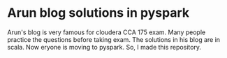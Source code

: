 # Arun blog solutions in pyspark

 Arun's blog is very famous for cloudera CCA 175 exam. Many people practice the questions before taking exam. The solutions in his blog are in scala. Now eryone is moving to pyspark. So, I made this repository.
